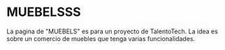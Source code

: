 # MUEBELSSS

La pagina de "MUEBELS" es para un proyecto de TalentoTech.
La idea es sobre un comercio de muebles que tenga varias funcionalidades.